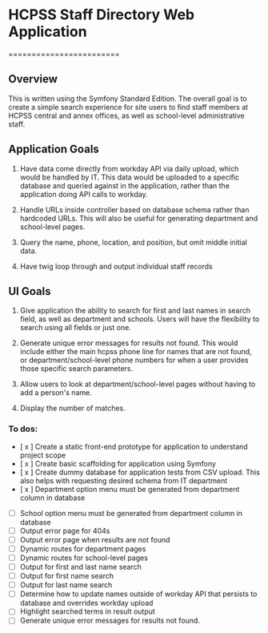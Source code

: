 # HCPSS Staff Directory Web Application
========================

## Overview

This is written using the Symfony Standard Edition. The overall goal is to create a simple search experience for site users to find staff members at HCPSS central and annex offices, as well as school-level administrative staff. 

## Application Goals 

1. Have data come directly from workday API via daily upload, which would be handled by IT. This data would be uploaded to a specific database and queried against in the application, rather than the application doing API calls to workday. 

2. Handle URLs inside controller based on database schema rather than hardcoded URLs. This will also be useful for generating department and school-level pages. 

3. Query the name, phone, location, and position, but omit middle initial data.

4. Have twig loop through and output individual staff records

## UI Goals

1. Give application the ability to search for first and last names in search field, as well as department and schools. Users will have the flexibility to search using all fields or just one.

2. Generate unique error messages for results not found. This would include either the main hcpss phone line for names that are not found, or department/school-level phone numbers for when a user provides those specific search parameters.

3. Allow users to look at department/school-level pages without having to add a person's name.

4. Display the number of matches. 

### To dos:

- [ x ] Create a static front-end prototype for application to understand project scope
- [ x ] Create basic scaffolding for application using Symfony
- [ x ] Create dummy database for application tests from CSV upload. This also helps with requesting desired schema from IT department
- [ x ] Department option menu must be generated from department column in database
- [ ] School option menu must be generated from department column in database 
- [ ] Output error page for 404s
- [ ] Output error page when results are not found
- [ ] Dynamic routes for department pages
- [ ] Dynamic routes for school-level pages
- [ ] Output for first and last name search
- [ ] Output for first name search
- [ ] Output for last name search
- [ ] Determine how to update names outside of workday API that persists to database and overrides workday upload
- [ ] Highlight searched terms in result output
- [ ] Generate unique error messages for results not found.
